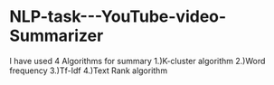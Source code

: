 # NLP-task---YouTube-video-Summarizer
I have used 4 Algorithms for summary 
1.)K-cluster algorithm
2.)Word frequency
3.)Tf-Idf 
4.)Text Rank algorithm

